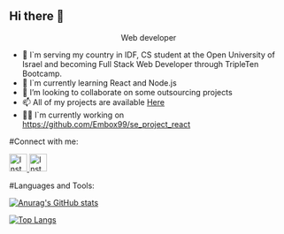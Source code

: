 ## Hi there 👋

<div align=center><p>Web developer</p></div>

- 🔭 I`m serving my country in IDF, CS student at the Open University of Israel and becoming Full Stack Web Developer through TripleTen Bootcamp.
- 🌱 I`m currently learning React and Node.js
- 👯 I’m looking to collaborate on some outsourcing projects
- 📫 All of my projects are available [Here](https://github.com/Embox99?tab=repositories)
- 👨‍💻 I`m currently working on https://github.com/Embox99/se_project_react


#Connect with me:

<a href="https://www.linkedin.com/in/edward-vilensky-8051a62b3/">
  <img src="https://raw.githubusercontent.com/rahuldkjain/github-profile-readme-generator/master/src/images/icons/Social/linked-in-alt.svg" alt="Instagram" width="32" height="32">
</a>

<a href="https://www.instagram.com/edward_vilensky/">
  <img src="https://raw.githubusercontent.com/rahuldkjain/github-profile-readme-generator/master/src/images/icons/Social/instagram.svg" alt="Instagram" width="32" height="32">
</a>


#Languages and Tools:



[![Anurag's GitHub stats](https://github-readme-stats.vercel.app/api?username=Embox99)](https://github.com/Embox99)

[![Top Langs](https://github-readme-stats.vercel.app/api/top-langs/?username=Embox99&layout=compact)](https://github.com/Embox99)
